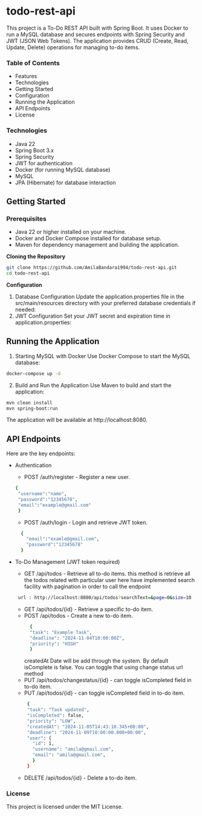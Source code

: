 # todo-rest-api
This project is a To-Do REST API built with Spring Boot. It uses Docker to run a MySQL database and secures endpoints with Spring Security and JWT (JSON Web Tokens). The application provides CRUD (Create, Read, Update, Delete) operations for managing to-do items.





### Table of Contents
* Features
* Technologies
*  Getting Started
* Configuration
*  Running the Application
*  API Endpoints
*  License

### Technologies

* Java 22
* Spring Boot 3.x
* Spring Security
* JWT for authentication
* Docker (for running MySQL database)
* MySQL
* JPA (Hibernate) for database interaction

## Getting Started

### Prerequisites
* Java 22 or higher installed on your machine.
* Docker and Docker Compose installed for database setup.
* Maven for dependency management and building the application.

**Cloning the Repository**

```bash
git clone https://github.com/AmilaBandara1994/todo-rest-api.git
cd todo-rest-api
```
**Configuration**
1. Database Configuration
   Update the application.properties file in the src/main/resources directory with your preferred database credentials if needed:
2. JWT Configuration
   Set your JWT secret and expiration time in application.properties:


## Running the Application
1. Starting MySQL with Docker
Use Docker Compose to start the MySQL database:

```bash
docker-compose up -d
```
2. Build and Run the Application
Use Maven to build and start the application:

```bash
mvn clean install
mvn spring-boot:run
```
The application will be available at http://localhost:8080.

## API Endpoints
Here are the key endpoints:

* Authentication

    * POST /auth/register - Register a new user.
     ```bash
    {
      "username":"name",
      "password":"12345678",
      "email":"example@gmail.com"
      }
     ```

    * POST /auth/login - Login and retrieve JWT token.
    ```bash
      {
        "email":"examle@gmail.com",
        "password":"12345678"
      }
    ```

* To-Do Management (JWT token required)

  * GET /api/todos - Retrieve all to-do items. this method is retrieve all the todos related with particular user
  here have implemented search facility with pagination in order to call the endpoint 
  ```bash
   url : http://localhost:8080/api/todos?searchText=&page=0&size=10
  ```
  * GET /api/todos/{id} - Retrieve a specific to-do item.
  * POST /api/todos - Create a new to-do item.
    ```bash
      {
      "task": "Example Task",
      "deadline": "2024-11-04T10:00:00Z",
      "priority": "HIGH"
      }
    ```
    createdAt Date will be add through the system. By default isComplete is false. You can toggle that using change status url method
  * PUT /api/todos/changestatus/{id} - can toggle isCompleted field in to-do item.
  * PUT /api/todos/{id} - can toggle isCompleted field in to-do item.
     ```bash
      {
      "task": "Task updated",
      "isCompleted": false,
      "priority": "LOW",
      "createdAt": "2024-11-05T14:43:10.345+00:00",
      "deadline": "2024-11-09T10:00:00.000+00:00",
      "user": {
        "id": 1,
        "username": "amila@gmail.com",
        "email": "amila@gmail.com",
        }
      }
    ```
  * DELETE /api/todos/{id} - Delete a to-do item.
  
### License
  This project is licensed under the MIT License.
